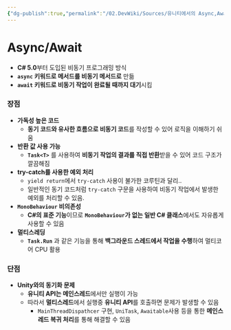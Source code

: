 ```yaml
---
{"dg-publish":true,"permalink":"/02.DevWiki/Sources/유니티에서의 Async,Await/","noteIcon":""}
---
```



# Async/Await

* **C# 5.0**부터 도입된 비동기 프로그래밍 방식
* **`async` 키워드로 메서드를 비동기 메서드로** 만듦
* **`await` 키워드로 비동기 작업이 완료될 때까지 대기**시킴

### 장점

- **가독성 높은 코드**
	- **동기 코드와 유사한 흐름으로 비동기 코드**를 작성할 수 있어 로직을 이해하기 쉬움
- **반환 값 사용 가능**
	- **`Task<T>`** 를 사용하여 **비동기 작업의 결과를 직접 반환**받을 수 있어 코드 구조가 깔끔해짐
- **try-catch를 사용한 예외 처리**
	- `yield return`에서 `try-catch` 사용이 불가한 코루틴과 달리..
	- 일반적인 동기 코드처럼 `try-catch` 구문을 사용하여 비동기 작업에서 발생한 예외를 처리할 수 있음.
- **`MonoBehaviour` 비의존성**
	- **C#의 표준 기능**이므로 **`MonoBehaviour`가 없는 일반 C# 클래스**에서도 자유롭게 사용할 수 있음
- **멀티스레딩**
	- **`Task.Run`** 과 같은 기능을 통해 **백그라운드 스레드에서 작업을 수행**하여 멀티코어 CPU 활용

### 단점

- **Unity와의 동기화 문제**
	- **유니티 API는 메인스레드**에서만 실행이 가능
	- 따라서 **멀티스레드**에서 실행중 **유니티 API**를 호출하면 문제가 발생할 수 있음
		- `MainThreadDispathcer` 구현, `UniTask`, `Awaitable`사용 등을 통한 **메인스레드 복귀 처리**를 통해 해결할 수 있음
